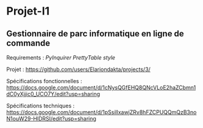 # Projet-I1

## Gestionnaire de parc informatique en ligne de commande 

Requirements : *PyInquirer PrettyTable style*

Projet : https://github.com/users/Elariondakta/projects/3/

Spécifications fonctionnelles : https://docs.google.com/document/d/1cNysQGfEHQ8QNcVLoE2haZCbmn1dC0yXjjic0_UCO7Y/edit?usp=sharing

Spécifications techniques : https://docs.google.com/document/d/1pSsillxawjZRv8hFZCPUQQmQzB3noN1ouW29-HlDRSI/edit?usp=sharing
